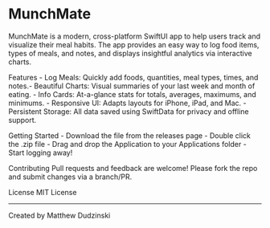 # MunchMate

 MunchMate is a modern, cross-platform SwiftUI app to help users track and visualize their meal habits. The app provides an easy way to log food items, types of meals, and notes, and displays insightful analytics via interactive charts.

Features
    - Log Meals: Quickly add foods, quantities, meal types, times, and notes.- Beautiful Charts: Visual summaries of your last week and month of eating.
    - Info Cards: At-a-glance stats for totals, averages, maximums, and minimums.
    - Responsive UI: Adapts layouts for iPhone, iPad, and Mac.
    - Persistent Storage: All data saved using SwiftData for privacy and offline support.

Getting Started
     - Download the file from the releases page
     - Double click the .zip file
     - Drag and drop the Application to your Applications folder
     - Start logging away!
   
   Contributing
   Pull requests and feedback are welcome! Please fork the repo and submit changes via a branch/PR.

  License
  MIT License

 ---
  Created by Matthew Dudzinski
